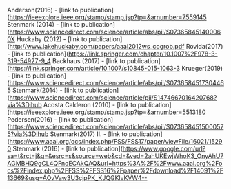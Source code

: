 Anderson(2016) - [link to publication](https://ieeexplore.ieee.org/stamp/stamp.jsp?tp=&arnumber=7559145
Stenmark (2014) - [link to publication](https://www.sciencedirect.com/science/article/abs/pii/S073658451400060X
Huckaby (2012) - [link to publication](http://www.jakehuckaby.com/papers/aaai2012ws_cogrob.pdf
Rovida(2017) - [link to publication](https://link.springer.com/chapter/10.1007%2F978-3-319-54927-9_4
Backhaus (2017) - [link to publication](https://link.springer.com/article/10.1007/s10845-015-1063-3
Krueger(2019) - [link to publication](https://www.sciencedirect.com/science/article/abs/pii/S0736584517304465
Stenmark(2014) - [link to publication](https://www.sciencedirect.com/science/article/pii/S1474667016420768?via%3Dihub
Acosta Calderon (2010) - [link to publication](https://ieeexplore.ieee.org/stamp/stamp.jsp?tp=&arnumber=5513180
Pedersen(2016) - [link to publication](https://www.sciencedirect.com/science/article/abs/pii/S0736584515000575?via%3Dihub
Stenmark(2017) II. - [link to publication](https://www.aaai.org/ocs/index.php/FSS/FSS17/paper/viewFile/16021/15290
Stenmark (2016) - [link to publication](https://www.google.com/url?sa=t&rct=j&q=&esrc=s&source=web&cd=&ved=2ahUKEwjWhoK3_OnyAhU7AGMBHQ9gCL4QFnoECAkQAQ&url=https%3A%2F%2Fwww.aaai.org%2Focs%2Findex.php%2FFSS%2FFSS16%2Fpaper%2Fdownload%2F14091%2F13669&usg=AOvVaw3U3cjpPK_KJQGKlvKVW4--
